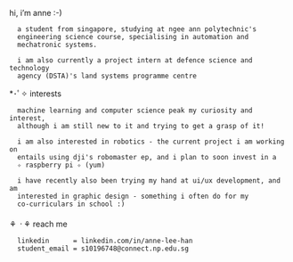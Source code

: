 hi, i’m anne :-)
      
      a student from singapore, studying at ngee ann polytechnic's 
      engineering science course, specialising in automation and 
      mechatronic systems. 
      
      i am also currently a project intern at defence science and technology 
      agency (DSTA)'s land systems programme centre

*･ﾟ✧ interests 

      machine learning and computer science peak my curiosity and interest, 
      although i am still new to it and trying to get a grasp of it!
      
      i am also interested in robotics - the current project i am working on 
      entails using dji's robomaster ep, and i plan to soon invest in a 
      ✧ raspberry pi ✧ (yum)
      
      i have recently also been trying my hand at ui/ux development, and am 
      interested in graphic design - something i often do for my 
      co-curriculars in school :)
      
⚘ ᠂ ⚘ reach me
  
      linkedin      = linkedin.com/in/anne-lee-han
      student_email = s10196748@connect.np.edu.sg
      
<!---
friendlymustard/friendlymustard is a ✨ special ✨ repository because its `README.md` (this file) appears on your GitHub profile.
You can click the Preview link to take a look at your changes.
--->
